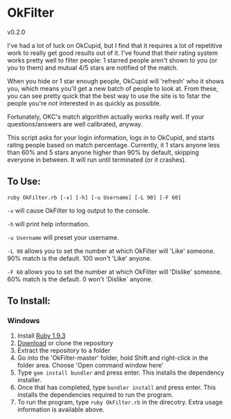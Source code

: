 # OkFilter

v0.2.0

I've had a lot of luck on OkCupid, but I find that it requires a lot of repetitive work to really get good results out of it. I've found that their rating system works pretty well to filter people: 1 starred people aren't shown to you (or you to them) and mutual 4/5 stars are notified of the match.

When you hide or 1 star enough people, OkCupid will 'refresh' who it shows you, which means you'll get a new batch of people to look at. From these, you can see pretty quick that the best way to use the site is to 1star the people you're not interested in as quickly as possible.

Fortunately, OKC's match algorithm actually works really well. If your questions/answers are well calibrated, anyway.

This script asks for your login information, logs in to OkCupid, and starts rating people based on match percentage. Currently, it 1 stars anyone less than 60% and 5 stars anyone higher than 90% by default, skipping everyone in between. It will run until terminated (or it crashes).

## To Use:

`ruby OkFilter.rb [-v] [-h] [-u Username] [-L 90] [-F 60]`

`-v` will cause OkFilter to log output to the console.

`-h` will print help information.

`-u Username` will preset your username.

`-L 90` allows you to set the number at which OkFilter will 'Like' someone. 90% match is the default. 100 won't 'Like' anyone.

`-F 60` allows you to set the number at which OkFilter will 'Dislike' someone. 60% match is the default. 0 won't 'Dislike` anyone.

## To Install:

### Windows

1. Install [Ruby 1.9.3](http://rubyinstaller.org/downloads/)
2. [Download](https://github.com/parsonsmatt/OkFilter/archive/master.zip) or clone the repository
3. Extract the repository to a folder
4. Go into the 'OkFilter-master' folder, hold Shift and right-click in the folder area. Choose 'Open command window here'
5. Type `gem install bundler` and press enter. This installs the dependency installer.
6. Once that has completed, type `bundler install` and press enter. This installs the dependencies required to run the program.
7. To run the program, type `ruby OkFilter.rb` in the direcotry. Extra usage information is available above.
